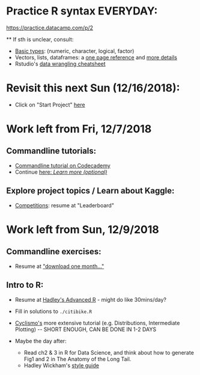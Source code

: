 # Practice R syntax EVERYDAY:

https://practice.datacamp.com/p/2

** If sth is unclear, consult:

- [Basic types](http://www.r-tutor.com/r-introduction/basic-data-types): (numeric, character, logical, factor)
- Vectors, lists, dataframes: a [one page reference](http://www.statmethods.net/input/datatypes.html) and [more details](https://en.wikibooks.org/wiki/R_Programming/Data_types)
- Rstudio's [data wrangling cheatsheet](http://www.rstudio.com/wp-content/uploads/2015/02/data-wrangling-cheatsheet.pdf)

# Revisit this next Sun (12/16/2018):

- Click on "Start Project" [here](https://www.datacamp.com/home)

# Work left from Fri, 12/7/2018

## Commandline tutorials:

- [Commandline tutorial on Codecademy](https://www.codecademy.com/courses/learn-the-command-line/projects/lingua-franca)
- Continue [here: _Learn more (optional)_](https://github.com/msr-ds3/coursework/tree/master/week1#learn-more-optional-1)

## Explore project topics / Learn about Kaggle:

- [Competitions](https://www.kaggle.com/docs/competitions): resume at "Leaderboard"

# Work left from Sun, 12/9/2018

## Commandline exercises:

- Resume at ["download one month..."](https://github.com/msr-ds3/coursework/tree/master/week1#command-line-exercises)

## Intro to R:

- Resume at [Hadley's Advanced R](https://github.com/msr-ds3/coursework/tree/master/week1#intro-to-r) - might do like 30mins/day?

- Fill in solutions to `./citibike.R`

- [Cyclismo's](http://www.cyclismo.org/tutorial/R/index.html) more extensive tutorial (e.g. Distributions, Intermediate Plotting) -- SHORT ENOUGH, CAN BE DONE IN 1-2 DAYS

- Maybe the day after:
   - Read ch2 & 3 in R for Data Science, and think about how to generate Fig1 and 2 in The Anatomy of the Long Tail.
   - Hadley Wickham's [style guide](http://adv-r.had.co.nz/Style.html)
